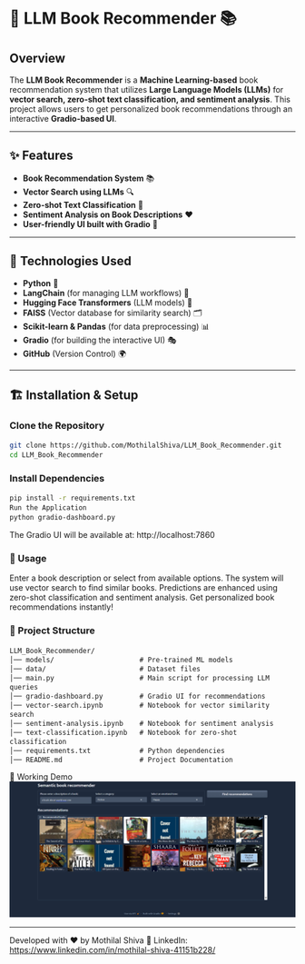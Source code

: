 # 📖 LLM Book Recommender 📚

## Overview  
The **LLM Book Recommender** is a **Machine Learning-based** book recommendation system that utilizes **Large Language Models (LLMs)** for **vector search, zero-shot text classification, and sentiment analysis**. This project allows users to get personalized book recommendations through an interactive **Gradio-based UI**.

---

## ✨ Features  
- **Book Recommendation System** 📚  
- **Vector Search using LLMs** 🔍  
- **Zero-shot Text Classification** 🎯  
- **Sentiment Analysis on Book Descriptions** ❤️  
- **User-friendly UI built with Gradio** 🎨  

---

## 🚀 Technologies Used  
- **Python** 🐍  
- **LangChain** (for managing LLM workflows) 🔗  
- **Hugging Face Transformers** (LLM models) 🤖  
- **FAISS** (Vector database for similarity search) 🗂️  
- **Scikit-learn & Pandas** (for data preprocessing) 📊  
- **Gradio** (for building the interactive UI) 🎭  
- **GitHub** (Version Control) 🌍  

---

## 🏗️ Installation & Setup  

### Clone the Repository  
```sh
git clone https://github.com/MothilalShiva/LLM_Book_Recommender.git
cd LLM_Book_Recommender
```
### Install Dependencies
```sh
pip install -r requirements.txt
Run the Application
python gradio-dashboard.py
```
The Gradio UI will be available at: http://localhost:7860
### 📖 Usage
Enter a book description or select from available options.
The system will use vector search to find similar books.
Predictions are enhanced using zero-shot classification and sentiment analysis.
Get personalized book recommendations instantly!

### 📂 Project Structure
```
LLM_Book_Recommender/
│── models/                     # Pre-trained ML models
│── data/                       # Dataset files
│── main.py                     # Main script for processing LLM queries
│── gradio-dashboard.py         # Gradio UI for recommendations
│── vector-search.ipynb         # Notebook for vector similarity search
│── sentiment-analysis.ipynb    # Notebook for sentiment analysis
│── text-classification.ipynb   # Notebook for zero-shot classification
│── requirements.txt            # Python dependencies
│── README.md                   # Project Documentation
```
📸 Working Demo 
![Screenshot](https://github.com/MothilalShiva/LLM_Book_Recommender/blob/main/project%20demo%20photo.png)

---

Developed with ❤️ by Mothilal Shiva
🔗 LinkedIn: https://www.linkedin.com/in/mothilal-shiva-41151b228/
